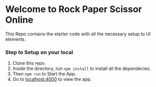 # Welcome to Rock Paper Scissor Online

This Repo contains the starter code with all the necessary setup to UI elements. 

### Step to Setup on your local

1. Clone this repo.
2. Inside the directory, run ```npm install``` to install all the dependecies.
3. Then ```npm run``` to Start the App.
4. Go to [localhost:4000](http://localhost:4000) to view the app.
